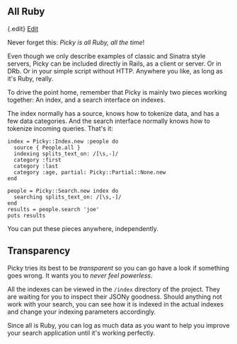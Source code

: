 ## All Ruby

{.edit}
[Edit](http://github.com/floere/picky/blob/master/web/source/documentation/_intro.html.md)

Never forget this: *Picky is all Ruby, all the time*!

Even though we only describe examples of classic and Sinatra style servers, Picky can be included directly in Rails, as a client or server. Or in DRb. Or in your simple script without HTTP. Anywhere you like, as long as it's Ruby, really.

To drive the point home, remember that Picky is mainly two pieces working together: An index, and a search interface on indexes.

The index normally has a source, knows how to tokenize data, and has a few data categories. And the search interface normally knows how to tokenize incoming queries. That's it:

    index = Picky::Index.new :people do
      source { People.all } 
      indexing splits_text_on: /[\s,-]/
      category :first
      category :last
      category :age, partial: Picky::Partial::None.new
    end
    
    people = Picky::Search.new index do
      searching splits_text_on: /[\s,-]/
    end
    results = people.search 'joe'
    puts results

You can put these pieces anywhere, independently.

## Transparency

Picky tries its best to be *transparent* so you can go have a look if something goes wrong. It wants you to *never feel powerless*.

All the indexes can be viewed in the `/index` directory of the project. They are waiting for you to inspect their JSONy goodness.
Should anything not work with your search, you can see how it is indexed in the actual indexes and change your indexing parameters accordingly.

Since all is Ruby, you can log as much data as you want to help you improve your search application until it's working perfectly.